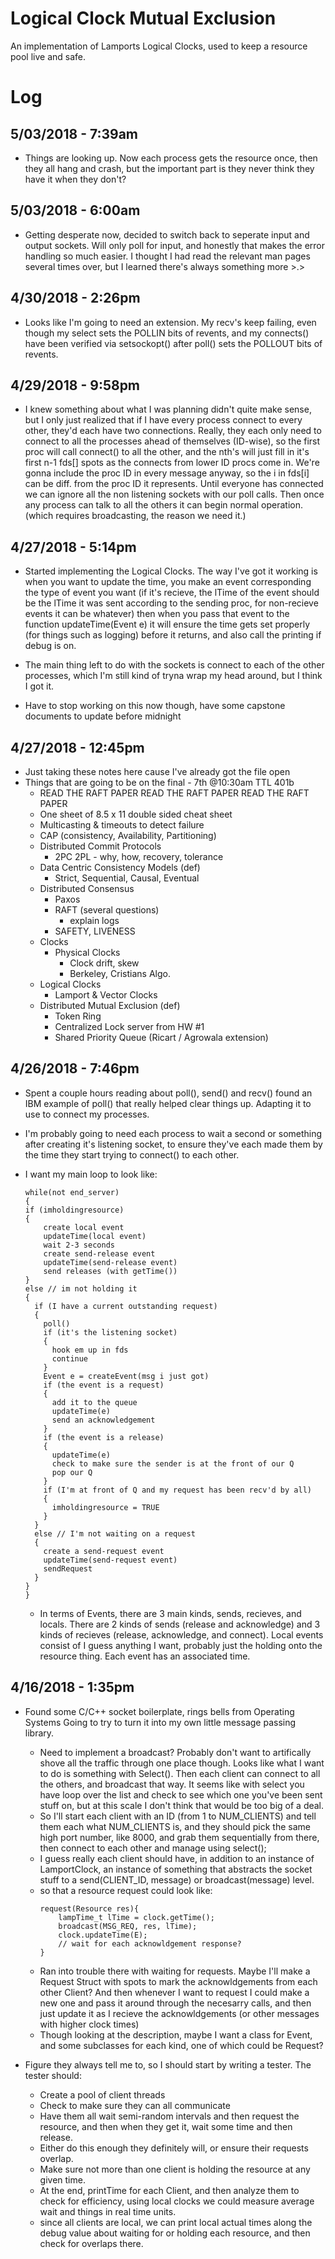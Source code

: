 # Logical Clock Mutual Exclusion

An implementation of Lamports Logical Clocks, used to keep a resource pool
live and safe. 

# Log

## 5/03/2018 - 7:39am
- Things are looking up. Now each process gets the resource once, then 
they all hang and crash, but the important part is they never think they
have it when they don't?

## 5/03/2018 - 6:00am
- Getting desperate now, decided to switch back to seperate input and output
sockets. Will only poll for input, and honestly that makes the error handling
so much easier. I thought I had read the relevant man pages several times 
over, but I learned there's always something more >.>

## 4/30/2018 - 2:26pm
- Looks like I'm going to need an extension. My recv's keep failing, even
though my select sets the POLLIN bits of revents, and my connects() have
been verified via setsockopt() after poll() sets the POLLOUT bits of revents.


## 4/29/2018 - 9:58pm
- I knew something about what I was planning didn't quite make sense, but I 
only just realized that if I have every process connect to every other, 
they'd each have two connections. Really, they each only need to connect to
all the processes ahead of themselves (ID-wise), so the first proc will 
call connect() to all the other, and the nth's will just fill in it's first
n-1 fds[] spots as the connects from lower ID procs come in. We're gonna include
the proc ID in every message anyway, so the i in fds[i] can be diff. from 
the proc ID it represents. Until everyone has connected we can ignore all the 
non listening sockets with our poll calls. Then once any process can talk to 
all the others it can begin normal operation. (which requires broadcasting, 
the reason we need it.)

## 4/27/2018 - 5:14pm
- Started implementing the Logical Clocks. The way I've got it working is
when you want to update the time, you make an event corresponding the 
type of event you want (if it's recieve, the lTime of the event should 
be the lTime it was sent according to the sending proc, for non-recieve 
events it can be whatever) then when you pass that event to the function
updateTime(Event e) it will ensure the time gets set properly (for things
such as logging) before it returns, and also call the printing if debug is 
on. 

- The main thing left to do with the sockets is connect to each of the other 
processes, which I'm still kind of tryna wrap my head around, but I think I 
got it. 

- Have to stop working on this now though, have some capstone documents to 
update before midnight

## 4/27/2018 - 12:45pm
- Just taking these notes here cause I've already got the file open
- Things that are going to be on the final - 7th @10:30am TTL 401b
  - READ THE RAFT PAPER READ THE RAFT PAPER READ THE RAFT PAPER
  - One sheet of 8.5 x 11 double sided cheat sheet
  - Multicasting & timeouts to detect failure
  - CAP (consistency, Availability, Partitioning)
  - Distributed Commit Protocols
    - 2PC 2PL - why, how, recovery, tolerance
  - Data Centric Consistency Models (def)
    - Strict, Sequential, Causal, Eventual
  - Distributed Consensus 
    - Paxos
    - RAFT (several questions)
      - explain logs
    - SAFETY, LIVENESS
  - Clocks
    - Physical Clocks
      - Clock drift, skew
      - Berkeley, Cristians Algo.
  - Logical Clocks
    - Lamport & Vector Clocks
  - Distributed Mutual Exclusion (def)
    - Token Ring
    - Centralized Lock server from HW #1
    - Shared Priority Queue (Ricart / Agrowala extension)

## 4/26/2018 - 7:46pm
- Spent a couple hours reading about poll(), send() and recv() found an IBM 
example of poll() that really helped clear things up. Adapting it to use to
connect my processes.

- I'm probably going to need each process to wait a second or something after 
creating it's listening socket, to ensure they've each made them by the time
they start trying to connect() to each other. 

- I want my main loop to look like:
    ```
    while(not end_server)
    {
    if (imholdingresource)
    {   
        create local event
        updateTime(local event)
        wait 2-3 seconds
        create send-release event
        updateTime(send-release event)
        send releases (with getTime())
    }    
    else // im not holding it
    {
      if (I have a current outstanding request)
      { 
        poll()
        if (it's the listening socket)
        {
          hook em up in fds
          continue
        }
        Event e = createEvent(msg i just got)
        if (the event is a request)
        {
          add it to the queue
          updateTime(e)
          send an acknowledgement
        }
        if (the event is a release)
        {
          updateTime(e)
          check to make sure the sender is at the front of our Q
          pop our Q
        }
        if (I'm at front of Q and my request has been recv'd by all)
        {
          imholdingresource = TRUE
        }
      }
      else // I'm not waiting on a request
      { 
        create a send-request event
        updateTime(send-request event)
        sendRequest
      }
    }
    }
    ```

    - In terms of Events, there are 3 main kinds, sends, recieves, and 
    locals. There are 2 kinds of sends (release and acknowledge) and 
    3 kinds of recieves (release, acknowledge, and connect). Local 
    events consist of I guess anything I want, probably just the holding
    onto the resource thing. Each event has an associated time.

## 4/16/2018 - 1:35pm

- Found some C/C++ socket boilerplate, rings bells from Operating Systems
Going to try to turn it into my own little message passing library.
    - Need to implement a broadcast? Probably don't want to artifically 
    shove all the traffic through one place though. Looks like what I want
    to do is something with Select(). Then each client can connect to all
    the others, and broadcast that way. It seems like with select you have
    loop over the list and check to see which one you've been sent stuff 
    on, but at this scale I don't think that would be too big of a deal.
    - So I'll start each client with an ID (from 1 to NUM_CLIENTS) and
    tell them each what NUM_CLIENTS is, and they should pick the same 
    high port number, like 8000, and grab them sequentially from there, 
    then connect to each other and manage using select();
    - I guess really each client should have, in addition to an instance
    of LamportClock, an instance of something that abstracts the socket
    stuff to a send(CLIENT_ID, message) or broadcast(message) level.
    - so that a resource request could look like:
        ```
        request(Resource res){
            lampTime_t lTime = clock.getTime();
            broadcast(MSG_REQ, res, lTime);
            clock.updateTime(E);
            // wait for each acknowldgement response? 
        }
        ```
    - Ran into trouble there with waiting for requests. Maybe I'll make 
    a Request Struct with spots to mark the acknowldgements from each
    other Client? And then whenever I want to request I could make a new
    one and pass it around through the necesarry calls, and then just 
    update it as I recieve the acknowldgements (or other messages with
    higher clock times)
    - Though looking at the description, maybe I want a class for Event, 
    and some subclasses for each kind, one of which could be Request? 

- Figure they always tell me to, so I should start by writing a tester.
The tester should:
    - Create a pool of client threads
    - Check to make sure they can all communicate
    - Have them all wait semi-random intervals and then request the
    resource, and then when they get it, wait some time and then release.
    - Either do this enough they definitely will, or ensure their requests
    overlap.
    - Make sure not more than one client is holding the resource at any
    given time.
    - At the end, printTime for each Client, and then analyze them to check
    for efficiency, using local clocks we could measure average wait and 
    things in real time units.
    - since all clients are local, we can print local actual times along
    the debug value about waiting for or holding each resource, and then
    check for overlaps there. 
